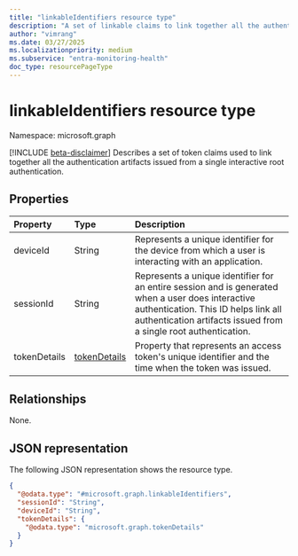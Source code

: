 ```yaml
---
title: "linkableIdentifiers resource type"
description: "A set of linkable claims to link together all the authentication artifacts issued from a single interactive root authentication."
author: "vimrang"
ms.date: 03/27/2025
ms.localizationpriority: medium
ms.subservice: "entra-monitoring-health"
doc_type: resourcePageType
---
```


# linkableIdentifiers resource type

Namespace: microsoft.graph

[!INCLUDE [beta-disclaimer](../../includes/beta-disclaimer.md)]
Describes a set of token claims used to link together all the authentication artifacts issued from a single interactive root authentication.


## Properties
|Property|Type|Description|
|:---|:---|:---|
|deviceId|String|Represents a unique identifier for the device from which a user is interacting with an application.|
|sessionId|String|Represents a unique identifier for an entire session and is generated when a user does interactive authentication. This ID helps link all authentication artifacts issued from a single root authentication.|
|tokenDetails|[tokenDetails](../resources/tokendetails.md)|Property that represents an access token's unique identifier and the time when the token was issued.|

## Relationships
None.

## JSON representation
The following JSON representation shows the resource type.
<!-- {
  "blockType": "resource",
  "@odata.type": "microsoft.graph.linkableIdentifiers"
}
-->
``` json
{
  "@odata.type": "#microsoft.graph.linkableIdentifiers",
  "sessionId": "String",
  "deviceId": "String",
  "tokenDetails": {
    "@odata.type": "microsoft.graph.tokenDetails"
  }
}
```